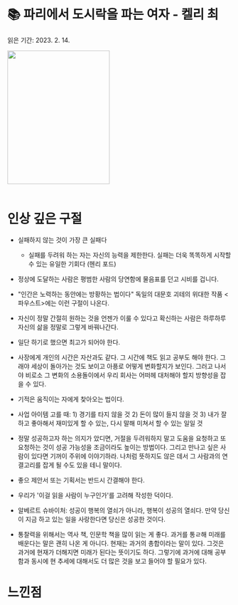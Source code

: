# 📚 파리에서 도시락을 파는 여자 - 켈리 최

읽은 기간: 2023. 2. 14.

 <img src = "https://image.aladin.co.kr/product/12011/54/cover500/k512531846_1.jpg" width = "230" height = "300">
<br>
<br>

# 인상 깊은 구절

- 실패하지 않는 것이 가장 큰 실패다

  - 실패를 두려워 하는 자는 자신의 능력을 제한한다. 실패는 더욱 똑똑하게 시작할 수 있는 유일한 기회다 (헨리 포드)

- 정상에 도달하는 사람은 평범한 사람의 당연함에 물음표를 던고 시비를 겁니다.
- "인간은 노력하는 동안에는 방황하는 법이다" 독일의 대문호 괴테의 위대한 작품 <파우스트>에는 이런 구절이 나온다.
- 자신이 정말 간절히 원하는 것을 언젠가 이룰 수 있다고 확신하는 사람은 하루하루 자신의 삶을 정말로 그렇게 바꿔나간다.
- 일단 하기로 했으면 최고가 되어야 한다.
- 사장에게 개인의 시간은 자산과도 같다. 그 시간에 책도 읽고 공부도 해야 한다. 그래야 세상이 돌아가는 것도 보이고 아픙로 어떻게 변화할지가 보인다. 그러고 나서야 비로소 그 변화의 소용돌이에서 우리 회사는 어떠헤 대처해야 할지 방향성을 잡을 수 있다.
- 기적은 움직이는 자에게 찾아오는 법이다.
- 사업 아이템 고를 때: 1) 경기를 타지 않을 것 2) 돈이 많이 들지 않을 것 3) 내가 잘하고 좋아해서 재미있게 할 수 있는, 다시 말해 미쳐서 할 수 있는 일일 것
- 정말 성공하고자 하는 의지가 았디면, 거절을 두려워하지 말고 도움을 요청하고 또 요청하는 것이 성공 가능성을 조금이라도 높이는 방법이다. 그리고 만나고 싶은 사람이 있다면 기꺼이 주위에 이야기하라. 나처럼 뜻하지도 않은 데서 그 사람과의 연결고리를 잡게 될 수도 있을 테니 말이다.
- 좋으 제안서 또는 기획서는 반드시 간결해야 한다.
- 우리가 '이걸 읽을 사람이 누구인가'를 고려해 작성한 덕이다.
- 알베르트 슈바이처: 성공이 행복의 열쇠가 아니라, 행복이 성공의 열쇠다. 만약 당신이 지금 하고 있는 일을 사랑한다면 당신은 성공한 것이다.
- 통찰력을 위해서는 역사 책, 인문학 책을 많이 읽는 게 좋다. 과거를 통ㄹ해 미래를 배운다는 말은 괜히 나온 게 아니다. 현재는 과거의 총합이라는 말이 있다. 그것은 과거에 현재가 더해지면 미래가 된다는 뜻이기도 하다. 그렇기에 과거에 대해 공부함과 동시에 현 추세에 대해서도 더 많은 것을 보고 들어야 할 필요가 있다.

# 느낀점
